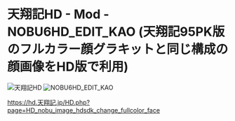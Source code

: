 # 天翔記HD - Mod - NOBU6HD_EDIT_KAO (天翔記95PK版のフルカラー顔グラキットと同じ構成の顔画像をHD版で利用)

![天翔記HD](https://img.shields.io/badge/天翔記-HD-6479ff.svg)
![NOBU6HD_EDIT_KAO](https://img.shields.io/badge/NOBU6HD_EDIT_KAO-2022.05.04-6479ff.svg)

https://hd.天翔記.jp/HD.php?page=HD_nobu_image_hdsdk_change_fullcolor_face
